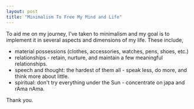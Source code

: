 ```yaml
---
layout: post
title: "Minimalism To Free My Mind and Life"
---
```


To aid me on my journey, I've taken to minimalism and my goal is to implement it in several aspects and dimensions of my life. These include,

* material possessions (clothes, accessories, watches, pens, shoes, etc.)
* relationships - retain, nurture, and maintain a few meaningful relationships. 
* speech and thought: the hardest of them all - speak less, do more, and think more about little. 
* spiritual: don't try everything under the Sun - concentrate on japa and rAma nAma.

Thank you. 
